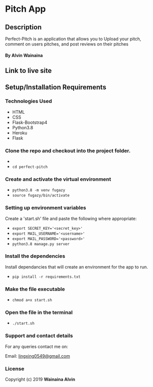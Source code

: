 # Pitch App

## Description

Perfect-Pitch is an application that allows you to Upload your pitch, comment on users pitches, and post reviews on their pitches


#### By **Alvin Wainaina**

## Link to live site

## Setup/Installation Requirements

### Technologies Used

- HTML
- CSS
- Flask-Bootstrap4
- Python3.8
- Heroku
- Flask

### Clone the repo and checkout into the project folder.

-  
- `cd perfect-pitch`

### Create and activate the virtual environment

- `python3.8 -m venv fugazy`
- `source fugazy/bin/activate`

### Setting up environment variables

Create a 'start.sh' file and paste the following where appropriate:

- `export SECRET_KEY='<secret_key>'`
- `export MAIL_USERNAME='<username>'`
- `export MAIL_PASSWORD='<password>'`
- `python3.8 manage.py server`

### Install the dependencies

Install dependancies that will create an environment for the app to run.

- `pip install -r requirements.txt`

### Make the file executable

- `chmod a+x start.sh`

### Open the file in the terminal

- `./start.sh`


### Support and contact details
For any queries contact me on:


Email: lingxing0549@gmail.com


### License

Copyright (c) 2019 **Wainaina Alvin**